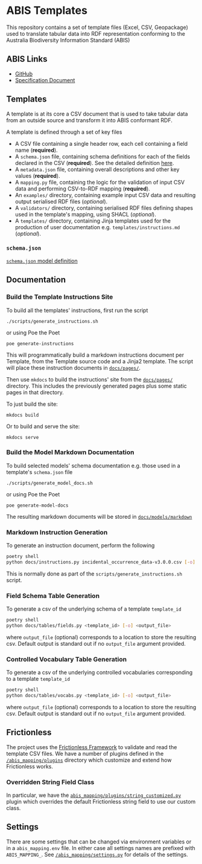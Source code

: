 # ABIS Templates

This repository contains a set of template files (Excel, CSV, Geopackage) used to translate tabular data into RDF 
representation conforming to the Australia Biodiversity Information Standard (ABIS)

## ABIS Links
* [GitHub](https://github.com/surroundaustralia/abis)
* [Specification Document]()

## Templates

A template is at its core a CSV document that is used to take tabular data from an outside source and transform
it into ABIS conformant RDF.

A template is defined through a set of key files

* A CSV file containing a single header row, each cell containing a field name (**required**).
* A `schema.json` file, containing schema definitions for each of the fields declared in the CSV (**required**). See the detailed definition [here](/docs/models/markdown/Schema.schema.md).
* A `metadata.json` file, containing overall descriptions and other key values (**required**). 
* A `mapping.py` file, containing the logic for the validation of input CSV data and performing CSV-to-RDF mapping (**required**).
* An `examples/` directory, containing example input CSV data and resulting output serialised RDF files (*optional*).
* A `validators/` directory, containing serialised RDF files defining shapes used in the template's mapping, using SHACL (*optional*).
* A `templates/` directory, containing Jinja templates used for the production of user documentation e.g. `templates/instructions.md` (*optional*).

### `schema.json`

[`schema.json` model definition](/docs/models/markdown/Schema.schema.md)

## Documentation

### Build the Template Instructions Site
To build all the templates' instructions, first run the script
```shell
./scripts/generate_instructions.sh
```
or using Poe the Poet
```shell
poe generate-instructions
```
This will programmatically build a markdown instructions document per Template,
from the Template source code and a Jinja2 template.
The script will place these instruction documents in [`docs/pages/`](/docs/pages/).

Then use `mkdocs` to build the instructions' site from the [`docs/pages/`](/docs/pages/) directory.
This includes the previously generated pages plus some static pages in that directory.

To just build the site:
```shell
mkdocs build
```
Or to build and serve the site:
```shell
mkdocs serve
```

### Build the Model Markdown Documentation
To build selected models' schema documentation e.g. those used in a template's `schema.json`
file
```shell
./scripts/generate_model_docs.sh
```
or using Poe the Poet
```shell
poe generate-model-docs
```
The resulting markdown documents will be stored in [`docs/models/markdown`](/docs/models/markdown/)

### Markdown Instruction Generation
To generate an instruction document, perform the following
```sh
poetry shell
python docs/instructions.py incidental_occurrence_data-v3.0.0.csv [-o] <output_file>
```
This is normally done as part of the `scripts/generate_instructions.sh` script.

### Field Schema Table Generation
To generate a csv of the underlying schema of a template `template_id`
```sh
poetry shell
python docs/tables/fields.py <template_id> [-o] <output_file>
```
where `output_file` (optional) corresponds to a location to store the resulting csv.
Default output is standard out 
if no `output_file` argument provided.

### Controlled Vocabulary Table Generation
To generate a csv of the underlying controlled vocabularies corresponding  to a template 
`template_id`
```sh
poetry shell
python docs/tables/vocabs.py <template_id> [-o] <output_file>
```
where `output_file` (optional) corresponds to a location to store the resulting csv. 
Default output is standard out
if no `output_file` argument provided.

## Frictionless

The project uses the [Frictionless Framework](https://framework.frictionlessdata.io/) to validate and read the
template CSV files.
We have a number of plugins defined in the [`/abis_mapping/plugins`](/abis_mapping/plugins) directory which
customize and extend how Frictionless works.

### Overridden String Field Class

In particular, we have the [`abis_mapping/plugins/string_customized.py`](/abis_mapping/plugins/string_customized.py)
plugin which overrides the default Frictionless string field to use our custom class.

## Settings

There are some settings that can be changed via environment variables or in a `abis_mapping.env` file.
In either case all settings names are prefixed with `ABIS_MAPPING_`.
See [`/abis_mapping/settings.py`](/abis_mapping/settings.py) for details of the settings.
